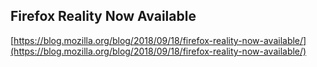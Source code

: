 ## Firefox Reality Now Available
  
  [https://blog.mozilla.org/blog/2018/09/18/firefox-reality-now-available/](https://blog.mozilla.org/blog/2018/09/18/firefox-reality-now-available/)